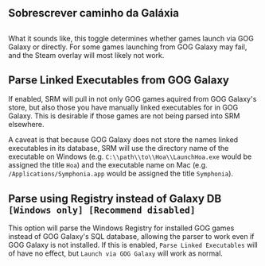 #

## Sobrescrever caminho da Galáxia

##

What it sounds like, this toggle determines whether games launch via GOG Galaxy or directly. For some games launching from GOG Galaxy may fail, and the Steam overlay will most likely not work.

## Parse Linked Executables from GOG Galaxy

If enabled, SRM will pull in not only GOG games aquired from GOG Galaxy's store, but also those you have manually linked executables for in GOG Galaxy. This is desirable if those games are not being parsed into SRM elsewhere.

A caveat is that because GOG Galaxy does not store the names linked executables in its database, SRM will use the directory name of the executable on Windows (e.g. `C:\\path\\to\\Hoa\\LaunchHoa.exe` would be assigned the title `Hoa`) and the executable name on Mac (e.g. `/Applications/Symphonia.app` would be assigned the title `Symphonia`).

## Parse using Registry instead of Galaxy DB `[Windows only] [Recommend disabled]`
This option will parse the Windows Registry for installed GOG games instead of GOG Galaxy's SQL database, allowing the parser to work even if GOG Galaxy is not installed. If this is enabled, `Parse Linked Executables` will of have no effect, but `Launch via GOG Galaxy` will work as normal.
